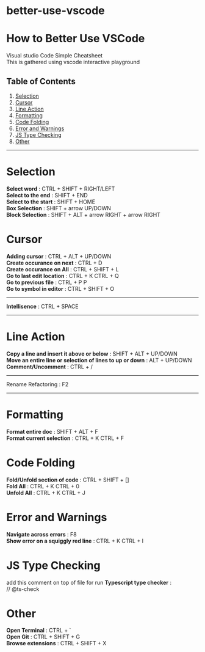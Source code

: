 # better-use-vscode
# How to Better Use VSCode
Visual studio Code Simple Cheatsheet  
This is gathered using vscode interactive playground

## Table of Contents

1. [Selection](#selection)
2. [Cursor](#cursor)
3. [Line Action](#line-action)
4. [Formatting](#formatting)
5. [Code Folding](#code-folding)
6. [Error and Warnings](#error-and-warnings)
7. [JS Type Checking](#js-type-checking)
8. [Other](#other)


****
# Selection
**Select word** : CTRL + SHIFT + RIGHT/LEFT  
**Select to the end** : SHIFT + END  
**Select to the start** : SHIFT + HOME  
**Box Selection** : SHIFT + arrow UP/DOWN  
**Block Selection** : SHIFT + ALT + arrow RIGHT + arrow RIGHT 

# Cursor  

**Adding cursor** : CTRL + ALT + UP/DOWN  
**Create occurance on next** : CTRL + D  
**Create occurance on All** : CTRL + SHIFT + L  
**Go to last edit location** : CTRL + K CTRL + Q  
**Go to previous file** : CTRL + P P  
**Go to symbol in editor** : CTRL + SHIFT + O  

****  
**Intellisence** : CTRL + SPACE  
****  


# Line Action  
**Copy a line and insert it above or below** : SHIFT + ALT + UP/DOWN  
**Move an entire line or selection of lines to up or down** : ALT + UP/DOWN  
**Comment/Uncomment** : CTRL + /  

****
Rename Refactoring : F2
****

# Formatting
**Format entire doc** : SHIFT + ALT + F  
**Format current selection** : CTRL + K CTRL + F  

# Code Folding
**Fold/Unfold section of code** : CTRL + SHIFT + []  
**Fold All** : CTRL + K   CTRL + 0  
**Unfold All** : CTRL + K CTRL + J  

# Error and Warnings
**Navigate across errors** : F8  
**Show error on a squiggly red line** : CTRL + K CTRL + I

# JS Type Checking
add this comment on top of file for run **Typescript type checker** :  
// @ts-check  

# Other
**Open Terminal** : CTRL + `  
**Open Git** : CTRL + SHIFT + G  
**Browse extensions** : CTRL + SHIFT + X  


